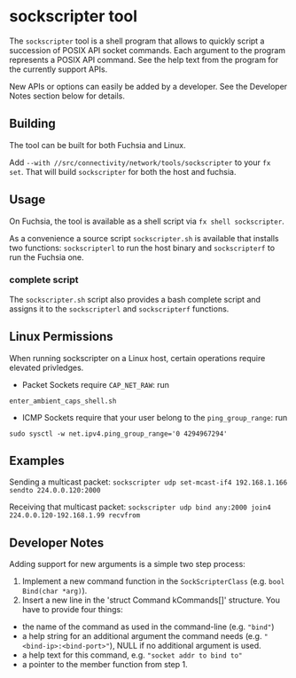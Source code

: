 # sockscripter tool

The `sockscripter` tool is a shell program that allows to quickly script a
succession of POSIX API socket commands. Each argument to the program represents
a POSIX API command. See the help text from the program for the currently
support APIs.

New APIs or options can easily be added by a developer. See the Developer Notes
section below for details.

## Building
The tool can be built for both Fuchsia and Linux.

Add `--with //src/connectivity/network/tools/sockscripter` to your `fx
set`. That will build `sockscripter` for both the host and fuchsia.

## Usage
On Fuchsia, the tool is available as a shell script via `fx shell sockscripter`.

As a convenience a source script `sockscripter.sh` is available that
installs two functions: `sockscripterl` to run the host binary and
`sockscripterf` to run the Fuchsia one.

### complete script

The `sockscripter.sh` script also provides a bash complete script and assigns
it to the `sockscripterl` and `sockscripterf` functions.

## Linux Permissions

When running sockscripter on a Linux host, certain operations require elevated
privledges.

  * Packet Sockets require `CAP_NET_RAW`: run

  ```
  enter_ambient_caps_shell.sh
  ```

  * ICMP Sockets require that your user belong to the `ping_group_range`: run

  ```
  sudo sysctl -w net.ipv4.ping_group_range='0 4294967294'
  ```

## Examples

Sending a multicast packet:
`sockscripter udp set-mcast-if4 192.168.1.166 sendto 224.0.0.120:2000`

Receiving that multicast packet:
`sockscripter udp bind any:2000 join4 224.0.0.120-192.168.1.99 recvfrom`

## Developer Notes

Adding support for new arguments is a simple two step process:

1. Implement a new command function in the `SockScripterClass` (e.g. `bool
Bind(char *arg)`).
2. Insert a new line in the 'struct Command kCommands[]' structure. You have to
   provide four things:
  - the name of the command as used in the command-line (e.g. `"bind"`)
  - a help string for an additional argument the command needs
    (e.g. `"<bind-ip>:<bind-port>"`), NULL if no additional argument is used.
  - a help text for this command, e.g. `"socket addr to bind to"`
  - a pointer to the member function from step 1.

